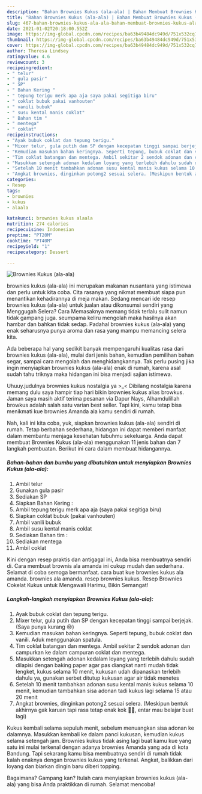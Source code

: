 ```yaml
---
description: "Bahan Brownies Kukus (ala-ala) | Bahan Membuat Brownies Kukus (ala-ala) Yang Enak Dan Mudah"
title: "Bahan Brownies Kukus (ala-ala) | Bahan Membuat Brownies Kukus (ala-ala) Yang Enak Dan Mudah"
slug: 467-bahan-brownies-kukus-ala-ala-bahan-membuat-brownies-kukus-ala-ala-yang-enak-dan-mudah
date: 2021-01-02T20:18:00.552Z
image: https://img-global.cpcdn.com/recipes/ba63b49484dc949d/751x532cq70/brownies-kukus-ala-ala-foto-resep-utama.jpg
thumbnail: https://img-global.cpcdn.com/recipes/ba63b49484dc949d/751x532cq70/brownies-kukus-ala-ala-foto-resep-utama.jpg
cover: https://img-global.cpcdn.com/recipes/ba63b49484dc949d/751x532cq70/brownies-kukus-ala-ala-foto-resep-utama.jpg
author: Theresa Lindsey
ratingvalue: 4.6
reviewcount: 3
recipeingredient:
- " telur"
- " gula pasir"
- " SP"
- " Bahan Kering "
- " tepung terigu merk apa aja saya pakai segitiga biru"
- " coklat bubuk pakai vanhouten"
- " vanili bubuk"
- " susu kental manis coklat"
- " Bahan tim "
- " mentega"
- " coklat"
recipeinstructions:
- "Ayak bubuk coklat dan tepung terigu."
- "Mixer telur, gula putih dan SP dengan kecepatan tinggi sampai berjejak. (Saya punya kurang 😢)"
- "Kemudian masukan bahan keringnya. Seperti tepung, bubuk coklat dan vanili. Aduk menggunakan spatula."
- "Tim coklat batangan dan mentega. Ambil sekitar 2 sendok adonan dan campurkan ke dalam campuran coklat dan mentega."
- "Masukkan setengah adonan kedalam loyang yang terlebih dahulu sudah dilapisi dengan baking paper agar pas diangkat nanti mudah tidak lengket, kukus selama 10 menit, kukusan udah dipanaskan terlebih dahulu ya, gunakan serbet ditutup kukusan agar air tidak menetes"
- "Setelah 10 menit tambahkan adonan susu kental manis kukus selama 10 menit, kemudian tambahkan sisa adonan tadi kukus lagi selama 15 atau 20 menit"
- "Angkat brownies, dinginkan potong2 sesuai selera. (Meskipun bentuk akhirnya gak karuan tapi rasa tetap enak kok 🤤🤤, entar mau belajar buat lagi)"
categories:
- Resep
tags:
- brownies
- kukus
- alaala

katakunci: brownies kukus alaala 
nutrition: 274 calories
recipecuisine: Indonesian
preptime: "PT20M"
cooktime: "PT40M"
recipeyield: "1"
recipecategory: Dessert

---
```



![Brownies Kukus (ala-ala)](https://img-global.cpcdn.com/recipes/ba63b49484dc949d/751x532cq70/brownies-kukus-ala-ala-foto-resep-utama.jpg)


brownies kukus (ala-ala) ini merupakan makanan nusantara yang istimewa dan perlu untuk kita coba. Cita rasanya yang nikmat membuat siapa pun menantikan kehadirannya di meja makan.
Sedang mencari ide resep brownies kukus (ala-ala) untuk jualan atau dikonsumsi sendiri yang Menggugah Selera? Cara Memasaknya memang tidak terlalu sulit namun tidak gampang juga. seumpama keliru mengolah maka hasilnya akan hambar dan bahkan tidak sedap. Padahal brownies kukus (ala-ala) yang enak seharusnya punya aroma dan rasa yang mampu memancing selera kita.

Ada beberapa hal yang sedikit banyak mempengaruhi kualitas rasa dari brownies kukus (ala-ala), mulai dari jenis bahan, kemudian pemilihan bahan segar, sampai cara mengolah dan menghidangkannya. Tak perlu pusing jika ingin menyiapkan brownies kukus (ala-ala) enak di rumah, karena asal sudah tahu triknya maka hidangan ini bisa menjadi sajian istimewa.

Uhuuy.judulnya brownies kukus nostalgia ya &gt;_&lt; Dibilang nostalgia karena memang dulu saya hampir tiap hari bikin brownies kukus alias browkus. Jaman saya masih aktif terima pesanan via Dapur Nays, Alhamdulillah browkus adalah salah satu varian best seller. Tapi kini, kamu tetap bisa menikmati kue brownies Amanda ala kamu sendiri di rumah.


Nah, kali ini kita coba, yuk, siapkan brownies kukus (ala-ala) sendiri di rumah. Tetap berbahan sederhana, hidangan ini dapat memberi manfaat dalam membantu menjaga kesehatan tubuhmu sekeluarga. Anda dapat membuat Brownies Kukus (ala-ala) menggunakan 11 jenis bahan dan 7 langkah pembuatan. Berikut ini cara dalam membuat hidangannya.

<!--inarticleads1-->

##### Bahan-bahan dan bumbu yang dibutuhkan untuk menyiapkan Brownies Kukus (ala-ala):

1. Ambil  telur
1. Gunakan  gula pasir
1. Sediakan  SP
1. Siapkan  Bahan Kering :
1. Ambil  tepung terigu merk apa aja (saya pakai segitiga biru)
1. Siapkan  coklat bubuk (pakai vanhouten)
1. Ambil  vanili bubuk
1. Ambil  susu kental manis coklat
1. Sediakan  Bahan tim :
1. Sediakan  mentega
1. Ambil  coklat


Kini dengan resep praktis dan antigagal ini, Anda bisa membuatnya sendiri di. Cara membuat brownis ala amanda ini cukup mudah dan sederhana. Selamat di coba semoga bermanfaat. cara buat kue brownies kukus ala amanda. brownies ala amanda. resep brownies kukus. Resep Brownies Cokelat Kukus untuk Mengawali Harimu, Bikin Semangat! 

<!--inarticleads2-->

##### Langkah-langkah menyiapkan Brownies Kukus (ala-ala):

1. Ayak bubuk coklat dan tepung terigu.
1. Mixer telur, gula putih dan SP dengan kecepatan tinggi sampai berjejak. (Saya punya kurang 😢)
1. Kemudian masukan bahan keringnya. Seperti tepung, bubuk coklat dan vanili. Aduk menggunakan spatula.
1. Tim coklat batangan dan mentega. Ambil sekitar 2 sendok adonan dan campurkan ke dalam campuran coklat dan mentega.
1. Masukkan setengah adonan kedalam loyang yang terlebih dahulu sudah dilapisi dengan baking paper agar pas diangkat nanti mudah tidak lengket, kukus selama 10 menit, kukusan udah dipanaskan terlebih dahulu ya, gunakan serbet ditutup kukusan agar air tidak menetes
1. Setelah 10 menit tambahkan adonan susu kental manis kukus selama 10 menit, kemudian tambahkan sisa adonan tadi kukus lagi selama 15 atau 20 menit
1. Angkat brownies, dinginkan potong2 sesuai selera. (Meskipun bentuk akhirnya gak karuan tapi rasa tetap enak kok 🤤🤤, entar mau belajar buat lagi)


Kukus kembali selama sepuluh menit, sebelum menuangkan sisa adonan ke dalamnya. Masukkan kembali ke dalam panci kukusan, kemudian kukus selama setengah jam. Brownies kukus tidak asing lagi buat kamu kue yang satu ini mulai terkenal dengan adanya brownies Amanda yang ada di kota Bandung. Tapi sekarang kamu bisa membuatnya sendiri di rumah tidak kalah enaknya dengan brownies kukus yang terkenal. Angkat, balikkan dari loyang dan biarkan dingin baru diberi topping. 

Bagaimana? Gampang kan? Itulah cara menyiapkan brownies kukus (ala-ala) yang bisa Anda praktikkan di rumah. Selamat mencoba!
